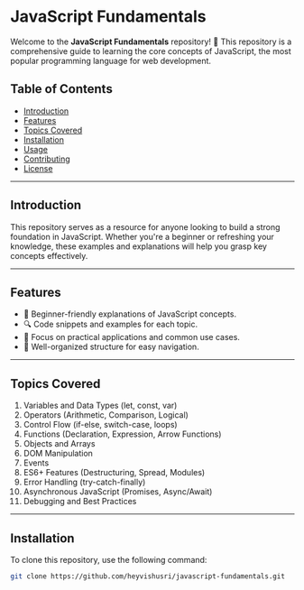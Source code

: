 # JavaScript Fundamentals

Welcome to the **JavaScript Fundamentals** repository! 🚀 This repository is a comprehensive guide to learning the core concepts of JavaScript, the most popular programming language for web development.

## Table of Contents
- [Introduction](#introduction)
- [Features](#features)
- [Topics Covered](#topics-covered)
- [Installation](#installation)
- [Usage](#usage)
- [Contributing](#contributing)
- [License](#license)

---

## Introduction

This repository serves as a resource for anyone looking to build a strong foundation in JavaScript. Whether you're a beginner or refreshing your knowledge, these examples and explanations will help you grasp key concepts effectively.

---

## Features

- 🌟 Beginner-friendly explanations of JavaScript concepts.
- 🔍 Code snippets and examples for each topic.
- 🎯 Focus on practical applications and common use cases.
- 📁 Well-organized structure for easy navigation.

---

## Topics Covered

1. Variables and Data Types (let, const, var)
2. Operators (Arithmetic, Comparison, Logical)
3. Control Flow (if-else, switch-case, loops)
4. Functions (Declaration, Expression, Arrow Functions)
5. Objects and Arrays
6. DOM Manipulation
7. Events
8. ES6+ Features (Destructuring, Spread, Modules)
9. Error Handling (try-catch-finally)
10. Asynchronous JavaScript (Promises, Async/Await)
11. Debugging and Best Practices

---

## Installation

To clone this repository, use the following command:

```bash
git clone https://github.com/heyvishusri/javascript-fundamentals.git
